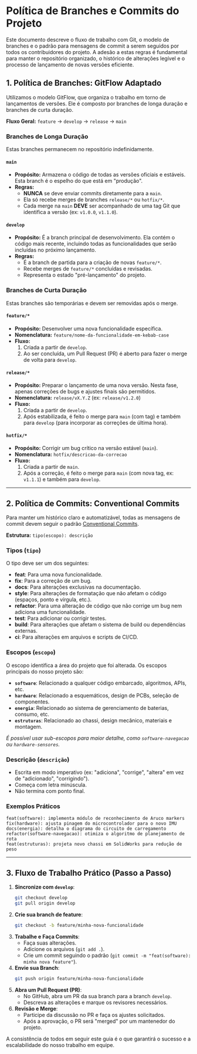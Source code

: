 # Política de Branches e Commits do Projeto

Este documento descreve o fluxo de trabalho com Git, o modelo de branches e o padrão para mensagens de commit a serem seguidos por todos os contribuidores do projeto. A adesão a estas regras é fundamental para manter o repositório organizado, o histórico de alterações legível e o processo de lançamento de novas versões eficiente.

## 1. Política de Branches: GitFlow Adaptado

Utilizamos o modelo GitFlow, que organiza o trabalho em torno de lançamentos de versões. Ele é composto por branches de longa duração e branches de curta duração.

**Fluxo Geral:** `feature` -> `develop` -> `release` -> `main`

### Branches de Longa Duração

Estas branches permanecem no repositório indefinidamente.

#### `main`
- **Propósito:** Armazena o código de todas as versões oficiais e estáveis. Esta branch é o espelho do que está em "produção".
- **Regras:**
  - **NUNCA** se deve enviar commits diretamente para a `main`.
  - Ela só recebe merges de branches `release/*` ou `hotfix/*`.
  - Cada merge na `main` **DEVE** ser acompanhado de uma tag Git que identifica a versão (ex: `v1.0.0`, `v1.1.0`).

#### `develop`
- **Propósito:** É a branch principal de desenvolvimento. Ela contém o código mais recente, incluindo todas as funcionalidades que serão incluídas no próximo lançamento.
- **Regras:**
  - É a branch de partida para a criação de novas `feature/*`.
  - Recebe merges de `feature/*` concluídas e revisadas.
  - Representa o estado "pré-lançamento" do projeto.

### Branches de Curta Duração

Estas branches são temporárias e devem ser removidas após o merge.

#### `feature/*`
- **Propósito:** Desenvolver uma nova funcionalidade específica.
- **Nomenclatura:** `feature/nome-da-funcionalidade-em-kebab-case`
- **Fluxo:**
  1. Criada a partir de `develop`.
  2. Ao ser concluída, um Pull Request (PR) é aberto para fazer o merge de volta para `develop`.

#### `release/*`
- **Propósito:** Preparar o lançamento de uma nova versão. Nesta fase, apenas correções de bugs e ajustes finais são permitidos.
- **Nomenclatura:** `release/vX.Y.Z` (ex: `release/v1.2.0`)
- **Fluxo:**
  1. Criada a partir de `develop`.
  2. Após estabilizada, é feito o merge para `main` (com tag) e também para `develop` (para incorporar as correções de última hora).

#### `hotfix/*`
- **Propósito:** Corrigir um bug crítico na versão estável (`main`).
- **Nomenclatura:** `hotfix/descricao-da-correcao`
- **Fluxo:**
  1. Criada a partir de `main`.
  2. Após a correção, é feito o merge para `main` (com nova tag, ex: `v1.1.1`) e também para `develop`.

---

## 2. Política de Commits: Conventional Commits

Para manter um histórico claro e automatizável, todas as mensagens de commit devem seguir o padrão [Conventional Commits](https://www.conventionalcommits.org/).

**Estrutura:** `tipo(escopo): descrição`

### Tipos (`tipo`)

O tipo deve ser um dos seguintes:

- **feat**: Para uma nova funcionalidade.
- **fix**: Para a correção de um bug.
- **docs**: Para alterações exclusivas na documentação.
- **style**: Para alterações de formatação que não afetam o código (espaços, ponto e vírgula, etc.).
- **refactor**: Para uma alteração de código que não corrige um bug nem adiciona uma funcionalidade.
- **test**: Para adicionar ou corrigir testes.
- **build**: Para alterações que afetam o sistema de build ou dependências externas.
- **ci**: Para alterações em arquivos e scripts de CI/CD.

### Escopos (`escopo`)

O escopo identifica a área do projeto que foi alterada. Os escopos principais do nosso projeto são:

- **`software`**: Relacionado a qualquer código embarcado, algoritmos, APIs, etc.
- **`hardware`**: Relacionado a esquemáticos, design de PCBs, seleção de componentes.
- **`energia`**: Relacionado ao sistema de gerenciamento de baterias, consumo, etc.
- **`estruturas`**: Relacionado ao chassi, design mecânico, materiais e montagem.

*É possível usar sub-escopos para maior detalhe, como `software-navegacao` ou `hardware-sensores`.*

### Descrição (`descrição`)

- Escrita em modo imperativo (ex: "adiciona", "corrige", "altera" em vez de "adicionado", "corrigindo").
- Começa com letra minúscula.
- Não termina com ponto final.

### Exemplos Práticos

```
feat(software): implementa módulo de reconhecimento de Aruco markers
fix(hardware): ajusta pinagem do microcontrolador para o novo IMU
docs(energia): detalha o diagrama do circuito de carregamento
refactor(software-navegacao): otimiza o algoritmo de planejamento de rota
feat(estruturas): projeta novo chassi em SolidWorks para redução de peso
```

---

## 3. Fluxo de Trabalho Prático (Passo a Passo)

1. **Sincronize com `develop`**:
   ```bash
   git checkout develop
   git pull origin develop
   ```
2. **Crie sua branch de feature**:
   ```bash
   git checkout -b feature/minha-nova-funcionalidade
   ```
3. **Trabalhe e Faça Commits**:
   - Faça suas alterações.
   - Adicione os arquivos (`git add .`).
   - Crie um commit seguindo o padrão (`git commit -m "feat(software): minha nova feature"`).
4. **Envie sua Branch**:
   ```bash
   git push origin feature/minha-nova-funcionalidade
   ```
5. **Abra um Pull Request (PR)**:
   - No GitHub, abra um PR da sua branch para a branch `develop`.
   - Descreva as alterações e marque os revisores necessários.
6. **Revisão e Merge**:
   - Participe da discussão no PR e faça os ajustes solicitados.
   - Após a aprovação, o PR será "merged" por um mantenedor do projeto.

A consistência de todos em seguir este guia é o que garantirá o sucesso e a escalabilidade do nosso trabalho em equipe.
